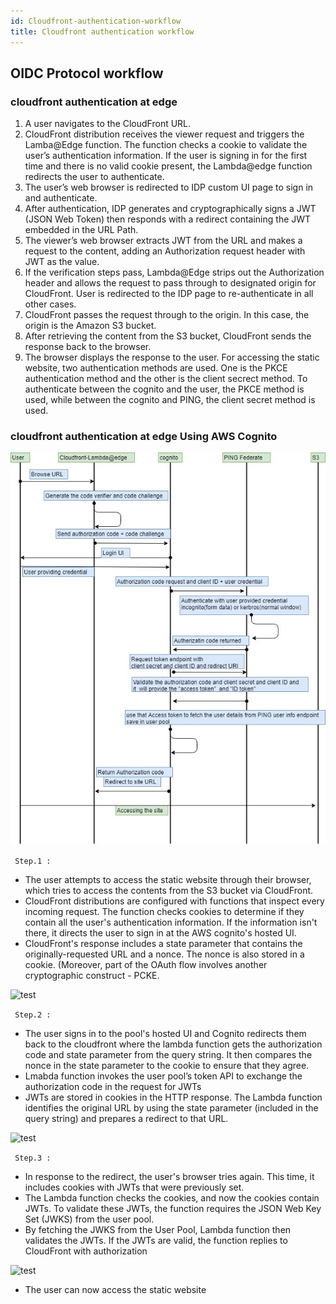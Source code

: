 ```yaml
---
id: Cloudfront-authentication-workflow
title: Cloudfront authentication workflow
---
```


## OIDC Protocol workflow

### cloudfront authentication at edge

1.    A user navigates to the CloudFront URL.
2.   CloudFront distribution receives the viewer request and triggers the Lamba@Edge function. The function checks a cookie to validate the user’s authentication information. If the user is signing in for the first time and there is no valid cookie present, the Lambda@edge function redirects the user to authenticate.
3.    The user’s web browser is redirected to IDP custom UI page to sign in and authenticate.
4.    After authentication, IDP generates and cryptographically signs a JWT (JSON Web Token) then responds with a redirect containing the JWT embedded in the URL Path.
5.    The viewer’s web browser extracts JWT from the URL and makes a request to the content, adding an Authorization request header with JWT as the value.
6.    If the verification steps pass, Lambda@Edge strips out the Authorization header and allows the request to pass through to designated origin for CloudFront. User is redirected to the IDP page to re-authenticate in all other cases.
7.    CloudFront passes the request through to the origin. In this case, the origin is the Amazon S3 bucket.
8.    After retrieving the content from the S3 bucket, CloudFront sends the response back to the browser.
9.    The browser displays the response to the user.
For accessing the static website, two authentication methods are used. One is the PKCE authentication method and the other is the client secrect method.
To authenticate between the cognito and the user, the PKCE method is used, while between the cognito and PING, the client secret method is used.

### cloudfront authentication at edge Using AWS Cognito

![test](../../../static/img/OIDC_Workflow.jpg)

``` Step.1 :```
-   The user attempts to access the static website through their browser, which tries to access the contents from the S3 bucket via CloudFront.
-   CloudFront distributions are configured with functions that inspect every incoming request. The function checks cookies to determine if they contain all the user's authentication information. If the information isn't there, it directs the user to sign in at the AWS cognito's hosted UI.
- CloudFront's response includes a state parameter that contains the originally-requested URL and a nonce. The nonce is also stored in a cookie. (Moreover, part of the OAuth flow involves another cryptographic construct - PCKE.

![test](../../../static/img/cloudfront-auth-at-edge-1.JPG)


``` Step.2 :```
-   The user signs in to the pool's hosted UI and Cognito redirects them back to the cloudfront where the lambda function gets the authorization code and state parameter from the query string. It then compares the nonce in the state parameter to the cookie to ensure that they agree.
-   Lmabda function invokes the user pool’s token API to exchange the authorization code in the request for JWTs
-   JWTs are stored in cookies in the HTTP response. The Lambda function identifies the original URL by using the state parameter (included in the query string) and prepares a redirect to that URL.

![test](../../../static/img/cloudfront-auth-at-edge-2.JPG)



``` Step.3 :```
-   In response to the redirect, the user's browser tries again. This time, it includes cookies with JWTs that were previously set.
-   The Lambda function checks the cookies, and now the cookies contain JWTs. To validate these JWTs, the function requires the JSON Web Key Set (JWKS) from the user pool.
-   By fetching the JWKS from the User Pool, Lambda function then validates the JWTs. If the JWTs are valid, the function replies to CloudFront with authorization

![test](../../../static/img/cloudfront-auth-at-edge-3.JPG)

-   The user can now access the static website
